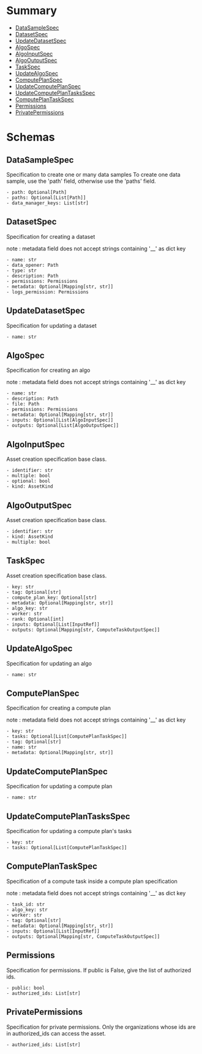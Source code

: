# Summary

- [DataSampleSpec](#DataSampleSpec)
- [DatasetSpec](#DatasetSpec)
- [UpdateDatasetSpec](#UpdateDatasetSpec)
- [AlgoSpec](#AlgoSpec)
- [AlgoInputSpec](#AlgoInputSpec)
- [AlgoOutputSpec](#AlgoOutputSpec)
- [TaskSpec](#TaskSpec)
- [UpdateAlgoSpec](#UpdateAlgoSpec)
- [ComputePlanSpec](#ComputePlanSpec)
- [UpdateComputePlanSpec](#UpdateComputePlanSpec)
- [UpdateComputePlanTasksSpec](#UpdateComputePlanTasksSpec)
- [ComputePlanTaskSpec](#ComputePlanTaskSpec)
- [Permissions](#Permissions)
- [PrivatePermissions](#PrivatePermissions)


# Schemas

## DataSampleSpec
Specification to create one or many data samples
To create one data sample, use the 'path' field, otherwise use
the 'paths' field.
```text
- path: Optional[Path]
- paths: Optional[List[Path]]
- data_manager_keys: List[str]
```

## DatasetSpec
Specification for creating a dataset

note : metadata field does not accept strings containing '__' as dict key
```text
- name: str
- data_opener: Path
- type: str
- description: Path
- permissions: Permissions
- metadata: Optional[Mapping[str, str]]
- logs_permission: Permissions
```

## UpdateDatasetSpec
Specification for updating a dataset
```text
- name: str
```

## AlgoSpec
Specification for creating an algo

note : metadata field does not accept strings containing '__' as dict key
```text
- name: str
- description: Path
- file: Path
- permissions: Permissions
- metadata: Optional[Mapping[str, str]]
- inputs: Optional[List[AlgoInputSpec]]
- outputs: Optional[List[AlgoOutputSpec]]
```

## AlgoInputSpec
Asset creation specification base class.
```text
- identifier: str
- multiple: bool
- optional: bool
- kind: AssetKind
```

## AlgoOutputSpec
Asset creation specification base class.
```text
- identifier: str
- kind: AssetKind
- multiple: bool
```

## TaskSpec
Asset creation specification base class.
```text
- key: str
- tag: Optional[str]
- compute_plan_key: Optional[str]
- metadata: Optional[Mapping[str, str]]
- algo_key: str
- worker: str
- rank: Optional[int]
- inputs: Optional[List[InputRef]]
- outputs: Optional[Mapping[str, ComputeTaskOutputSpec]]
```

## UpdateAlgoSpec
Specification for updating an algo
```text
- name: str
```

## ComputePlanSpec
Specification for creating a compute plan

note : metadata field does not accept strings containing '__' as dict key
```text
- key: str
- tasks: Optional[List[ComputePlanTaskSpec]]
- tag: Optional[str]
- name: str
- metadata: Optional[Mapping[str, str]]
```

## UpdateComputePlanSpec
Specification for updating a compute plan
```text
- name: str
```

## UpdateComputePlanTasksSpec
Specification for updating a compute plan's tasks
```text
- key: str
- tasks: Optional[List[ComputePlanTaskSpec]]
```

## ComputePlanTaskSpec
Specification of a compute task inside a compute plan specification

note : metadata field does not accept strings containing '__' as dict key
```text
- task_id: str
- algo_key: str
- worker: str
- tag: Optional[str]
- metadata: Optional[Mapping[str, str]]
- inputs: Optional[List[InputRef]]
- outputs: Optional[Mapping[str, ComputeTaskOutputSpec]]
```

## Permissions
Specification for permissions. If public is False,
give the list of authorized ids.
```text
- public: bool
- authorized_ids: List[str]
```

## PrivatePermissions
Specification for private permissions. Only the organizations whose
ids are in authorized_ids can access the asset.
```text
- authorized_ids: List[str]
```


